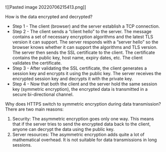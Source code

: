 ![[Pasted image 20220706215413.png]]

How is the data encrypted and decrypted? 
- Step 1 - The client (browser) and the server establish a TCP connection.
- Step 2 - The client sends a “client hello” to the server. The message contains a set of necessary encryption algorithms and the latest TLS version it can support. The server responds with a “server hello” so the browser knows whether it can support the algorithms and TLS version. The server then sends the SSL certificate to the client. The certificate contains the public key, host name, expiry dates, etc. The client validates the certificate.
- Step 3 - After validating the SSL certificate, the client generates a session key and encrypts it using the public key. The server receives the encrypted session key and decrypts it with the private key.
- Step 4 - Now that both the client and the server hold the same session key (symmetric encryption), the encrypted data is transmitted in a secure bi-directional channel.


Why does HTTPS switch to symmetric encryption during data transmission? There are two main reasons:

1. Security: The asymmetric encryption goes only one way. This means that if the server tries to send the encrypted data back to the client, anyone can decrypt the data using the public key.
2. Server resources: The asymmetric encryption adds quite a lot of mathematical overhead. It is not suitable for data transmissions in long sessions.




